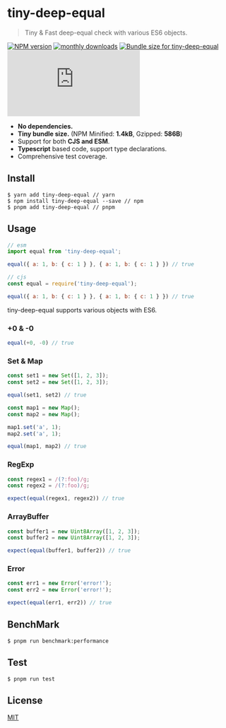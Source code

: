 # tiny-deep-equal

> Tiny & Fast deep-equal check with various ES6 objects.

[![NPM version](https://img.shields.io/npm/v/tiny-deep-equal.svg?style=flat)](https://www.npmjs.com/package/tiny-deep-equal) [![monthly downloads](https://img.shields.io/npm/dm/tiny-deep-equal.svg?maxAge=3600)](https://npmjs.com/package/tiny-deep-equal)
<a href="https://pkg-size.dev/tiny-deep-equal"><img src="https://pkg-size.dev/badge/bundle/1359" title="Bundle size for tiny-deep-equal"></a> [![bundle size](http://img.badgesize.io/https://unpkg.com/tiny-deep-equal/dist/index.js?compression=gzip)](https://unpkg.com/tiny-deep-equal/dist/index.js)

- **No dependencies.**
- **Tiny bundle size.** (NPM Minified: **1.4kB**, Gzipped: **586B**)
- Support for both **CJS and ESM**.
- **Typescript** based code, support type declarations.
- Comprehensive test coverage.

## Install

```shell
$ yarn add tiny-deep-equal // yarn
$ npm install tiny-deep-equal --save // npm
$ pnpm add tiny-deep-equal // pnpm
```

## Usage

```javascript
// esm
import equal from 'tiny-deep-equal';

equal({ a: 1, b: { c: 1 } }, { a: 1, b: { c: 1 } }) // true

// cjs
const equal = require('tiny-deep-equal');

equal({ a: 1, b: { c: 1 } }, { a: 1, b: { c: 1 } }) // true
```

tiny-deep-equal supports various objects with ES6.

### +0 & -0

```javascript
equal(+0, -0) // true
```

### Set & Map

```javascript
const set1 = new Set([1, 2, 3]);
const set2 = new Set([1, 2, 3]);

equal(set1, set2) // true

const map1 = new Map();
const map2 = new Map();

map1.set('a', 1);
map2.set('a', 1);

equal(map1, map2) // true
```

### RegExp

```javascript
const regex1 = /(?:foo)/g;
const regex2 = /(?:foo)/g;

expect(equal(regex1, regex2)) // true
```

### ArrayBuffer

```javascript
const buffer1 = new Uint8Array([1, 2, 3]);
const buffer2 = new Uint8Array([1, 2, 3]);

expect(equal(buffer1, buffer2)) // true
```

### Error

```javascript
const err1 = new Error('error!');
const err2 = new Error('error!');

expect(equal(err1, err2)) // true
```

## BenchMark

```shell
$ pnpm run benchmark:performance
```

## Test

```shell
$ pnpm run test
```

## License

[MIT](https://github.com/eunbae0/tiny-deep-equal/blob/main/LICENSE)
